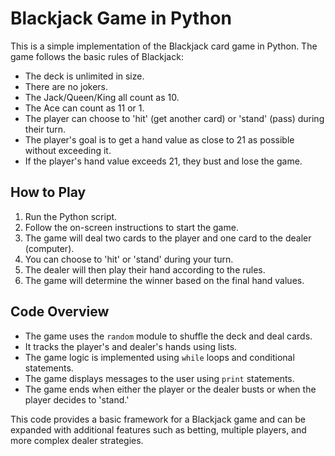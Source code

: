 # Blackjack Game in Python

This is a simple implementation of the Blackjack card game in Python. The game follows the basic rules of Blackjack:

- The deck is unlimited in size.
- There are no jokers.
- The Jack/Queen/King all count as 10.
- The Ace can count as 11 or 1.
- The player can choose to 'hit' (get another card) or 'stand' (pass) during their turn.
- The player's goal is to get a hand value as close to 21 as possible without exceeding it.
- If the player's hand value exceeds 21, they bust and lose the game.

## How to Play

1. Run the Python script.
2. Follow the on-screen instructions to start the game.
3. The game will deal two cards to the player and one card to the dealer (computer).
4. You can choose to 'hit' or 'stand' during your turn.
5. The dealer will then play their hand according to the rules.
6. The game will determine the winner based on the final hand values.

## Code Overview

- The game uses the `random` module to shuffle the deck and deal cards.
- It tracks the player's and dealer's hands using lists.
- The game logic is implemented using `while` loops and conditional statements.
- The game displays messages to the user using `print` statements.
- The game ends when either the player or the dealer busts or when the player decides to 'stand.'

This code provides a basic framework for a Blackjack game and can be expanded with additional features such as betting, multiple players, and more complex dealer strategies.
